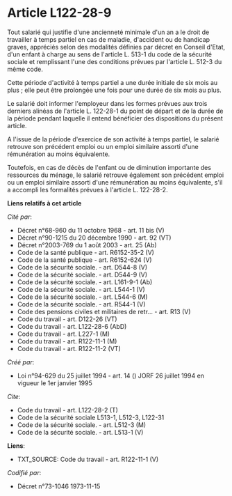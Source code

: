 # Article L122-28-9

Tout salarié qui justifie d'une ancienneté minimale d'un an a le droit de travailler à temps partiel en cas de maladie,
d'accident ou de handicap graves, appréciés selon des modalités définies par décret en Conseil d'Etat, d'un enfant à charge
au sens de l'article L. 513-1 du code de la sécurité sociale et remplissant l'une des conditions prévues par l'article L.
512-3 du même code.

Cette période d'activité à temps partiel a une durée initiale de six mois au plus ; elle peut être prolongée une fois pour
une durée de six mois au plus.

Le salarié doit informer l'employeur dans les formes prévues aux trois derniers alinéas de l'article L. 122-28-1 du point de
départ et de la durée de la période pendant laquelle il entend bénéficier des dispositions du présent article.

A l'issue de la période d'exercice de son activité à temps partiel, le salarié retrouve son précédent emploi ou un emploi
similaire assorti d'une rémunération au moins équivalente.

Toutefois, en cas de décès de l'enfant ou de diminution importante des ressources du ménage, le salarié retrouve également
son précédent emploi ou un emploi similaire assorti d'une rémunération au moins équivalente, s'il a accompli les formalités
prévues à l'article L. 122-28-2.

**Liens relatifs à cet article**

_Cité par_:

  - Décret n°68-960 du 11 octobre 1968 - art. 11 bis (V)
  - Décret n°90-1215 du 20 décembre 1990 - art. 92 (VT)
  - Décret n°2003-769 du 1 août 2003 - art. 25 (Ab)
  - Code de la santé publique - art. R6152-35-2 (V)
  - Code de la santé publique - art. R6152-624 (V)
  - Code de la sécurité sociale. - art. D544-8 (V)
  - Code de la sécurité sociale. - art. D544-9 (V)
  - Code de la sécurité sociale. - art. L161-9-1 (Ab)
  - Code de la sécurité sociale. - art. L544-1 (V)
  - Code de la sécurité sociale. - art. L544-6 (M)
  - Code de la sécurité sociale. - art. R544-1 (V)
  - Code des pensions civiles et militaires de retr... - art. R13 (V)
  - Code du travail - art. D122-26 (VT)
  - Code du travail - art. L122-28-6 (AbD)
  - Code du travail - art. L227-1 (M)
  - Code du travail - art. R122-11-1 (M)
  - Code du travail - art. R122-11-2 (VT)

_Créé par_:

  - Loi n°94-629 du 25 juillet 1994 - art. 14 () JORF 26 juillet 1994 en vigueur le 1er janvier 1995

_Cite_:

  - Code du travail - art. L122-28-2 (T)
  - Code de la sécurité sociale L513-1, L512-3, L122-31
  - Code de la sécurité sociale. - art. L512-3 (M)
  - Code de la sécurité sociale. - art. L513-1 (V)

**Liens**:

  - TXT_SOURCE: Code du travail - art. R122-11-1 (V)

_Codifié par_:

  - Décret n°73-1046 1973-11-15
